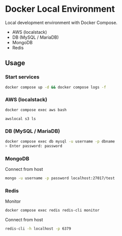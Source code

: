 # Docker Local Environment

Local development environment with Docker Compose.

- AWS (localstack)
- DB (MySQL / MariaDB)
- MongoDB
- Redis

## Usage

### Start services

```sh
docker compose up -d && docker compose logs -f
```

### AWS (localstack)

```sh
docker compose exec aws bash
```

```sh
awslocal s3 ls
```

### DB (MySQL / MariaDB)

```sh
docker compose exec db mysql -u username -p dbname
> Enter password: password
```

### MongoDB

Connect from host

```sh
mongo -u username -p password localhost:27017/test
```

### Redis

Monitor

```sh
docker compose exec redis redis-cli monitor
```

Connect from host

```sh
redis-cli -h localhost -p 6379
```
